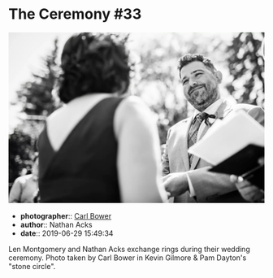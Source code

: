 # The Ceremony \#33

![Len Montgomery and Nathan Acks exchange rings](assets/2019-06-29-set-1-the-ceremony-33.webp)

* **photographer**:: [Carl Bower](https://carlbowerphotos.com)  
* **author**:: Nathan Acks  
* **date**:: 2019-06-29 15:49:34

Len Montgomery and Nathan Acks exchange rings during their wedding ceremony. Photo taken by Carl Bower in Kevin Gilmore & Pam Dayton's "stone circle".
